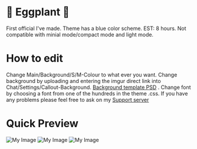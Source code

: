# 🍆 Eggplant 🍆
First official I've made. Theme has a blue color scheme. EST: 8 hours. Not compatible with minial mode/compact mode and light mode.

# How to edit

Change Main/Background/S/M-Colour to what ever you want. Change background by uploading and entering the imgur direct link into Chat/Settings/Callout-Background. [Background template PSD](https://puu.sh/BcWbT/d55bbf6bce.psd) . Change font by choosing a font from one of the hundreds in the theme .css. If you have any problems please feel free to ask on my [Support server](https://discord.gg/HRDN6x9)
 
# Quick Preview
![My Image](https://puu.sh/BcWgO/c1c95e0ed1.jpg)
![My Image](https://puu.sh/BcWh2/728e21f0b6.jpg)
![My Image](https://puu.sh/BcWhH/979c29c1da.jpg)
